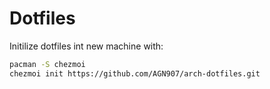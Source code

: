 # Dotfiles
Initilize dotfiles int new machine with: 
```sh
pacman -S chezmoi
chezmoi init https://github.com/AGN907/arch-dotfiles.git

```
